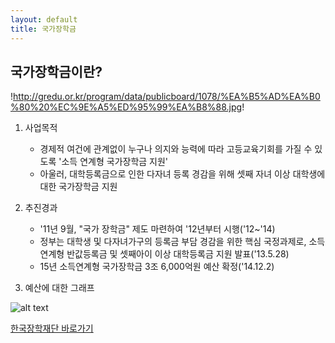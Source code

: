 ```yaml
---
layout: default
title: 국가장학금
---
```


## 국가장학금이란?

!http://gredu.or.kr/program/data/publicboard/1078/%EA%B5%AD%EA%B0%80%20%EC%9E%A5%ED%95%99%EA%B8%88.jpg!

1. 사업목적
   -  경제적 여건에 관계없이 누구나 의지와 능력에 따라 고등교육기회를 가질 수 있도록 '소득 연계형 국가장학금 지원'
   -  아울러, 대학등록금으로 인한 다자녀 등록 경감을 위해 셋째 자녀 이상 대학생에 대한 국가장학금 지원

2. 추진경과
   -  '11년 9월, "국가 장학금" 제도 마련하여 '12년부터 시행('12~'14)
   -  정부는 대학생 및 다자녀가구의 등록금 부담 경감을 위한 핵심 국정과제로, 소득연계형 반값등록금 및 셋째아이 이상 대학등록금 지원 발표('13.5.28)
   -  15년 소득연계형 국가장학금 3조 6,000억원 예산 확정('14.12.2)

3. 예산에 대한 그래프
  
![alt text][logo]

[logo]: http://static.kosaf.go.kr/www/images/fund/scholarship/product/grap.gif

 [한국장학재단 바로가기](http://www.kosaf.go.kr)

